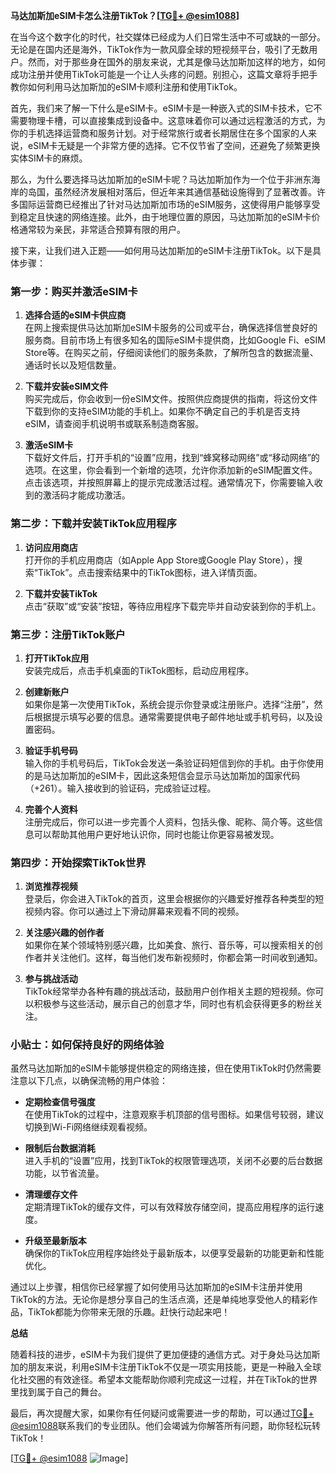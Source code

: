 **马达加斯加eSIM卡怎么注册TikTok？[[TG💪+ @esim1088](https://t.me/s/esim1088)]**

在当今这个数字化的时代，社交媒体已经成为人们日常生活中不可或缺的一部分。无论是在国内还是海外，TikTok作为一款风靡全球的短视频平台，吸引了无数用户。然而，对于那些身在国外的朋友来说，尤其是像马达加斯加这样的地方，如何成功注册并使用TikTok可能是一个让人头疼的问题。别担心，这篇文章将手把手教你如何利用马达加斯加的eSIM卡顺利注册和使用TikTok。

首先，我们来了解一下什么是eSIM卡。eSIM卡是一种嵌入式的SIM卡技术，它不需要物理卡槽，可以直接集成到设备中。这意味着你可以通过远程激活的方式，为你的手机选择运营商和服务计划。对于经常旅行或者长期居住在多个国家的人来说，eSIM卡无疑是一个非常方便的选择。它不仅节省了空间，还避免了频繁更换实体SIM卡的麻烦。

那么，为什么要选择马达加斯加的eSIM卡呢？马达加斯加作为一个位于非洲东海岸的岛国，虽然经济发展相对落后，但近年来其通信基础设施得到了显著改善。许多国际运营商已经推出了针对马达加斯加市场的eSIM服务，这使得用户能够享受到稳定且快速的网络连接。此外，由于地理位置的原因，马达加斯加的eSIM卡价格通常较为亲民，非常适合预算有限的用户。

接下来，让我们进入正题——如何用马达加斯加的eSIM卡注册TikTok。以下是具体步骤：

### 第一步：购买并激活eSIM卡

1. **选择合适的eSIM卡供应商**  
   在网上搜索提供马达加斯加eSIM卡服务的公司或平台，确保选择信誉良好的服务商。目前市场上有很多知名的国际eSIM卡提供商，比如Google Fi、eSIM Store等。在购买之前，仔细阅读他们的服务条款，了解所包含的数据流量、通话时长以及短信数量。

2. **下载并安装eSIM文件**  
   购买完成后，你会收到一份eSIM文件。按照供应商提供的指南，将这份文件下载到你的支持eSIM功能的手机上。如果你不确定自己的手机是否支持eSIM，请查阅手机说明书或联系制造商客服。

3. **激活eSIM卡**  
   下载好文件后，打开手机的“设置”应用，找到“蜂窝移动网络”或“移动网络”的选项。在这里，你会看到一个新增的选项，允许你添加新的eSIM配置文件。点击该选项，并按照屏幕上的提示完成激活过程。通常情况下，你需要输入收到的激活码才能成功激活。

### 第二步：下载并安装TikTok应用程序

1. **访问应用商店**  
   打开你的手机应用商店（如Apple App Store或Google Play Store），搜索“TikTok”。点击搜索结果中的TikTok图标，进入详情页面。

2. **下载并安装TikTok**  
   点击“获取”或“安装”按钮，等待应用程序下载完毕并自动安装到你的手机上。

### 第三步：注册TikTok账户

1. **打开TikTok应用**  
   安装完成后，点击手机桌面的TikTok图标，启动应用程序。

2. **创建新账户**  
   如果你是第一次使用TikTok，系统会提示你登录或注册账户。选择“注册”，然后根据提示填写必要的信息。通常需要提供电子邮件地址或手机号码，以及设置密码。

3. **验证手机号码**  
   输入你的手机号码后，TikTok会发送一条验证码短信到你的手机。由于你使用的是马达加斯加的eSIM卡，因此这条短信会显示马达加斯加的国家代码（+261）。输入接收到的验证码，完成验证过程。

4. **完善个人资料**  
   注册完成后，你可以进一步完善个人资料，包括头像、昵称、简介等。这些信息可以帮助其他用户更好地认识你，同时也能让你更容易被发现。

### 第四步：开始探索TikTok世界

1. **浏览推荐视频**  
   登录后，你会进入TikTok的首页，这里会根据你的兴趣爱好推荐各种类型的短视频内容。你可以通过上下滑动屏幕来观看不同的视频。

2. **关注感兴趣的创作者**  
   如果你在某个领域特别感兴趣，比如美食、旅行、音乐等，可以搜索相关的创作者并关注他们。这样，每当他们发布新视频时，你都会第一时间收到通知。

3. **参与挑战活动**  
   TikTok经常举办各种有趣的挑战活动，鼓励用户创作相关主题的短视频。你可以积极参与这些活动，展示自己的创意才华，同时也有机会获得更多的粉丝关注。

### 小贴士：如何保持良好的网络体验

虽然马达加斯加的eSIM卡能够提供稳定的网络连接，但在使用TikTok时仍然需要注意以下几点，以确保流畅的用户体验：

- **定期检查信号强度**  
  在使用TikTok的过程中，注意观察手机顶部的信号图标。如果信号较弱，建议切换到Wi-Fi网络继续观看视频。

- **限制后台数据消耗**  
  进入手机的“设置”应用，找到TikTok的权限管理选项，关闭不必要的后台数据功能，以节省流量。

- **清理缓存文件**  
  定期清理TikTok的缓存文件，可以有效释放存储空间，提高应用程序的运行速度。

- **升级至最新版本**  
  确保你的TikTok应用程序始终处于最新版本，以便享受最新的功能更新和性能优化。

通过以上步骤，相信你已经掌握了如何使用马达加斯加的eSIM卡注册并使用TikTok的方法。无论你是想分享自己的生活点滴，还是单纯地享受他人的精彩作品，TikTok都能为你带来无限的乐趣。赶快行动起来吧！

**总结**

随着科技的进步，eSIM卡为我们提供了更加便捷的通信方式。对于身处马达加斯加的朋友来说，利用eSIM卡注册TikTok不仅是一项实用技能，更是一种融入全球化社交圈的有效途径。希望本文能帮助你顺利完成这一过程，并在TikTok的世界里找到属于自己的舞台。

最后，再次提醒大家，如果你有任何疑问或需要进一步的帮助，可以通过[TG💪+ @esim1088](https://t.me/s/esim1088)联系我们的专业团队。他们会竭诚为你解答所有问题，助你轻松玩转TikTok！

[[TG💪+ @esim1088](https://t.me/s/esim1088) ![Image](https://i.postimg.cc/4NQfJmqS/Snipaste-2025-05-13-00-14-12.png)]